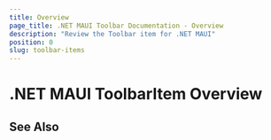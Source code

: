 ```yaml
---
title: Overview
page_title: .NET MAUI Toolbar Documentation - Overview
description: "Review the Toolbar item for .NET MAUI"
position: 0
slug: toolbar-items
---
```


# .NET MAUI ToolbarItem Overview



## See Also

